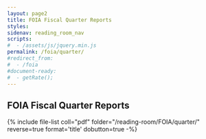 ```yaml
---
layout: page2
title: FOIA Fiscal Quarter Reports
styles:
sidenav: reading_room_nav
scripts:
#  - /assets/js/jquery.min.js
permalink: /foia/quarter/
#redirect_from:
#  - /foia
#document-ready:
#  - getRate();
---
```


## FOIA Fiscal Quarter Reports

{% include file-list coll="pdf" folder="/reading-room/FOIA/quarter/" reverse=true format='title' dobutton=true -%}

<!-- CONTENT END -->
